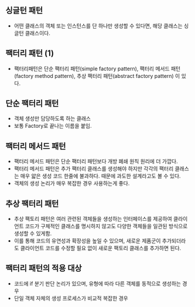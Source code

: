 ## 싱글턴 패턴
- 어떤 클래스의 객체 또는 인스턴스를 단 하나만 생성할 수 있다면, 해당 클래스는 싱글턴 클래스이다.

## 팩터리 패턴 (1)
- 팩터리패턴은 단순 팩터리 패턴(simple factory pattern), 팩터리 메서드 패턴(factory method pattern), 추상 팩터리 패턴(abstract factory pattern) 이 있다.

## 단순 팩터리 패턴
- 객체 생성만 담당하도록 하는 클래스
- 보통 Factory로 끝나는 이름을 붙임.

## 팩터리 메서드 패턴
- 팩터리 메서드 패턴은 단순 팩터리 패턴보다 개방 폐쇄 원칙 원리에 더 가깝다.
- 팩터리 메서드 패턴은 추가 팩터리 클래스를 생성해야 하지만 각각의 팩터리 클래스는 매우 얇은 생성 코드 한줄에 불과하다. 때문에 과도한 설계라고도 볼 수 있다.
- 객체의 생성 논리가 매우 복잡한 경우 사용하는게 좋다.

## 추상 팩터리 패턴
- 추상 팩토리 패턴은 여러 관련된 객체들을 생성하는 인터페이스를 제공하여 클라이언트 코드가 구체적인 클래스를 명시하지 않고도 다양한 객체들을 일관된 방식으로 생성할 수 있게함. 
- 이를 통해 코드의 유연성과 확장성을 높일 수 있으며, 새로운 제품군이 추가되더라도 클라이언트 코드를 수정할 필요 없이 새로운 팩토리 클래스를 추가하면 된다.


## 팩터리 패턴의 적용 대상
- 코드에 if 분기 판단 논리가 있으며, 유형에 따라 다른 객체를 동적으로 생성하는 경우
- 단일 객체 자체의 생성 프로세스가 비교적 복잡한 경우
